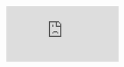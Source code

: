 <embed type="image/svg+xml" alt="Billboard" src="https://cdn-hk.icons8.com/docs/vfszCHztX06rN7a8lZvnfw/fsan99zIske4-vHSOkgf5Q.svg" /> 
